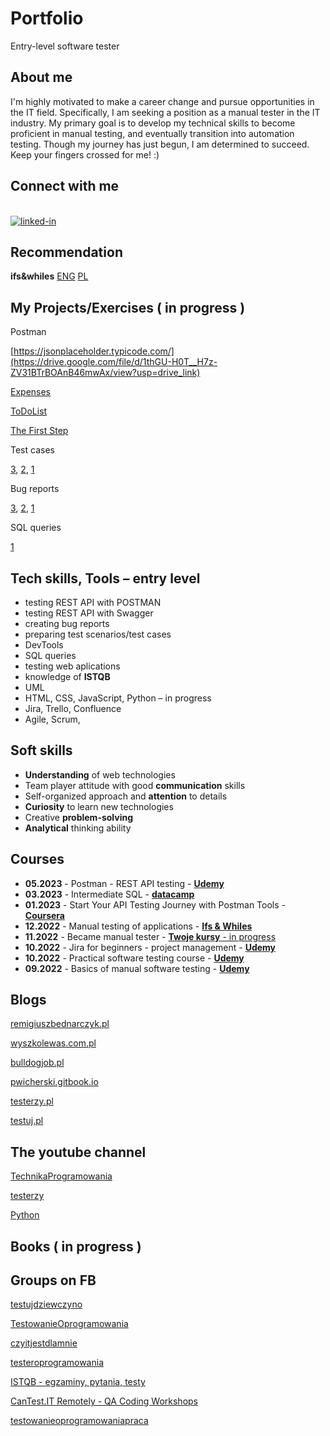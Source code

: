 # Portfolio
Entry-level software tester

## About me
I'm highly motivated to make a career change and pursue opportunities in the IT field. Specifically, I am seeking a position as a manual tester in the IT industry. My primary goal is to develop my technical skills to become proficient in manual testing, and eventually transition into automation testing. Though my journey has just begun, I am determined to succeed. Keep your fingers crossed for me! :)

## Connect with me
<br>[<img align="bottom" alt="linked-in" src="https://img.shields.io/badge/linkedin-%230077B5.svg?&style=for-the-badge&logo=linkedin&logoColor=white" />](https://www.linkedin.com/in/katarzynahoffmann/?locale=en_US)

## Recommendation
**ifs&whiles**
[ENG](https://drive.google.com/file/d/1RgiVHKuR1KXAUJRm1t7NiTfMuR4Sb8kO/view?usp=sharing)
[PL](https://drive.google.com/file/d/1-w2egSmbkn7lZKqrPgcTD77YqS066p5f/view?usp=sharing)

## My Projects/Exercises ( in progress )

Postman

[https://jsonplaceholder.typicode.com/](https://drive.google.com/file/d/1thGU-H0T__H7z-ZV31BTrBOAnB46mwAx/view?usp=drive_link)

[Expenses](https://drive.google.com/file/d/1thGU-H0T__H7z-ZV31BTrBOAnB46mwAx/view?usp=drive_link)

[ToDoList](https://drive.google.com/file/d/1BL-8pGg7JX1EVFOIe3Le1E3Vxw812dDd/view?usp=drive_link)

[The First Step](https://drive.google.com/file/d/1Pj-zUHLX53w0ivuofPDXRGqc-G2-oHti/view?usp=share_link)

Test cases

  [3](https://docs.google.com/spreadsheets/d/17fiSA7GDR5Uev4oDt99Ifez0sAXIYD4wCpHSJXJ-V3w/edit?usp=sharing),
  [2](https://docs.google.com/spreadsheets/d/1rqUyDXi_WU_YSJASktWt-Z-YiFGkWoTzL159d3Tkfag/edit?usp=sharing), 
  [1](https://docs.google.com/spreadsheets/d/1LGv9Bn3lH1zHVDcQjMldOju52sy4QUxQ_6_pyJbBBis/edit?usp=share_link)
  
Bug reports

[3](https://drive.google.com/file/d/10jielDyFyX-DBm3BEHsYG25CJcozsnoD/view?usp=share_link), [2](https://drive.google.com/file/d/172xrvE-Tma_0GzUTB7Gq6WXYrUdwQADc/view?usp=share_link), [1](https://drive.google.com/file/d/1w8TIE92ZZT1e3Do-yz_Uy7oQjEexr_ZU/view?usp=share_link)

SQL queries

[1](https://drive.google.com/file/d/1kuSosBbCydpJke2w3olSAOKam73Oed4O/view?usp=share_link)



## Tech skills, Tools – entry level

*	testing REST API with POSTMAN
*	testing REST API with Swagger
*	creating bug reports
*	preparing test scenarios/test cases
* DevTools
* SQL queries
* testing web aplications
*	knowledge of **ISTQB**
*	UML
*	HTML, CSS, JavaScript, Python – in progress
* Jira, Trello, Confluence
*	Agile, Scrum,


## Soft skills
*	**Understanding** of web technologies
*	Team player attitude with good **communication** skills
*	Self-organized approach and **attention** to details
*	**Curiosity** to learn new technologies
*	Creative **problem-solving** 
*	**Analytical** thinking ability

## Courses
* **05.2023** - Postman - REST API testing - [**Udemy**](https://drive.google.com/file/d/1AmstXuQCaXCn-Lqu0aE0PHl5Tsq5zNSs/view?usp=drive_link)
* **03.2023** - Intermediate SQL - [**datacamp**](https://drive.google.com/file/d/1KgqCmUwSuQzVNAJTGIjE42eVNnm7nmAd/view?usp=share_link)
* **01.2023** - Start Your API Testing Journey with Postman Tools - [**Coursera**](https://www.coursera.org/account/accomplishments/certificate/TSRWW9VKUNZC)
* **12.2022** - Manual testing of applications - [**Ifs & Whiles**](https://drive.google.com/file/d/16ziGBzSFcwUCWgOn0UgVhB9X6M7lWAFf/view?usp=share_link)
*	**11.2022** - Became manual tester - [**Twoje kursy** - in progress](https://jak-zostac-testerem.pl/)
*	**10.2022** - Jira for beginners - project management - [**Udemy**](https://drive.google.com/file/d/1eZSeFEA6SvheMDZZiZcdoHCXPQVmwSJA/view?usp=share_link)
*	**10.2022** - Practical software testing course - [**Udemy**](https://drive.google.com/file/d/1kL4zLxVPwz4HweG4yQdVKG0KojdrNQqT/view?usp=share_link)
*	**09.2022** - Basics of manual software testing - [**Udemy**](https://drive.google.com/file/d/1qVzR4buiFkKs5dfxfySw62PaV4Xw7q6z/view?usp=share_link)

## Blogs  
[remigiuszbednarczyk.pl](https://remigiuszbednarczyk.pl/)

[wyszkolewas.com.pl](https://www.wyszkolewas.com.pl/category/testowanie_manualne/)

[bulldogjob.pl](https://bulldogjob.pl/readme/s/q,tester)

[pwicherski.gitbook.io](https://pwicherski.gitbook.io/testowanie-oprogramowania/?fbclid=IwAR2VXnbT0cBI31R4W0eWQCA5Y6eknj191deF2KUTfVw2WJmAU92CkYNE914)

[testerzy.pl](https://testerzy.pl/baza-wiedzy)

[testuj.pl](https://testuj.pl/blog/tester-oprogramowania-baza-wiedzy/)

## The youtube channel
[TechnikaProgramowania](https://www.youtube.com/@TechnikaProgramowania)

[testerzy](https://www.youtube.com/@testerzy)

[Python](https://www.youtube.com/@KacperSieradzinski)

## Books ( in progress )

## Groups on FB
[testujdziewczyno](https://www.facebook.com/groups/testujdziewczyno)

[TestowanieOprogramowania](https://www.facebook.com/groups/TestowanieOprogramowania)

[czyitjestdlamnie](https://www.facebook.com/groups/czyitjestdlamnie)

[testeroprogramowania](https://www.facebook.com/groups/testeroprogramowania)

[ISTQB - egzaminy, pytania, testy](https://www.facebook.com/groups/194288250951242)

[CanTest.IT Remotely - QA Coding Workshops](https://www.facebook.com/groups/cantestitremotely)

[testowanieoprogramowaniapraca](https://www.facebook.com/groups/testowanieoprogramowaniapraca)


